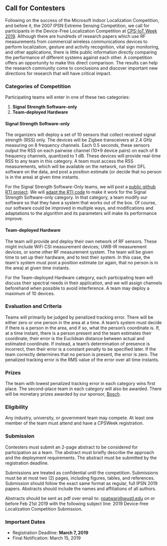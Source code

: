 ## Call for Contesters

Following on the success of the Microsoft Indoor Localization Competition, and before it, the 2007 IPSN Extreme Sensing Competition, we call for participants in the Device-Free Localization Competition at [CPS-IoT Week 2019](http://cpslab.cs.mcgill.ca/cpsiotweek2019/).  Although there are hundreds of research papers which use RF measurements from commercial wireless communications devices to perform localization, gesture and activity recognition, vital sign monitoring, and other applications, there is little public information directly comparing the performance of different systems against each other. A competition offers an opportunity to make this direct comparison.  The results can help the research community come to conclusions and discover important new directions for research that will have critical impact.

### Categories of Competition

Participating teams will enter in one of these two categories:
1. **Signal Strength Software-only**
2. **Team-deployed Hardware**

#### Signal Strength Software-only

The organizers will deploy a set of 10 sensors that collect received signal strength (RSS) only.  The devices will be Zigbee transceivers at 2.4 GHz measuring on 8 frequency channels.  Each 0.5 seconds, these sensors output the RSS on each pairwise channel (10*9 device pairs) on each of 8 frequency channels, quantized to 1 dB.  These devices will provide real-time RSS to any team in this category.  A team must access the RSS measurements, which will be available on the network, run their DFL software on the data, and post a position estimate (or decide that no person is in the area) at given time instants.

For the Signal Strength Software-Only teams, we will post a [public github RTI project](https://github.com/npatwari/dflcompetition).  We will [adapt the RTI code](https://github.com/npatwari/rti) to make it work for the Signal Strength Software-only category.  In that category, a team modify our software so that they have a system that works out of the box.  Of course, our software could be improved in multiple ways, and modifications and adaptations to the algorithm and its parameters will make its performance improve.

#### Team-deployed Hardware

The team will provide and deploy their own network of RF sensors.  These might include WiFi CSI measurement devices; UWB-IR measurement devices, or some other RF measurement system.  The team will be given time to set up their hardware, and to test their system.  In this case, the team's system must post a position estimate (or again, that no person is in the area) at given time instants.

For the Team-deployed Hardware category, each participating team will discuss their spectral needs in their application, and we will assign channels beforehand when possible to avoid interference.  A team may deploy a maximum of 10 devices.

### Evaluation and Criteria

Teams will primarily be judged by penalized tracking error.  There will be either zero or one person in the area at a time. A team’s system must decide if there is a person in the area, and if so, what the person’s coordinate is.  If, at a time instant, there is a person present and the team estimates their coordinate, their error is the Euclidean distance between actual and estimated coordinate.  If instead, a team’s determination of presence is incorrect, then their error is a constant penalty to be specified later.  If the team correctly determines that no person is present, the error is zero.  The penalized tracking error is the RMS value of the error over all time instants.

### Prizes

The team with lowest penalized tracking error in each category wins first place.  The second-place team in each category will also be awarded.  There will be monetary prizes awarded by our sponsor, [Bosch](https://www.bosch.com/).

### Eligibility

Any industry, university, or government team may compete.  At least one member of the team must attend and have a CPSWeek registration.

### Submission

Contesters must submit an 2-page abstract to be considered for participation as a team.  The abstract must briefly describe the approach and the deployment requirements.  The abstract must be submitted by the registration deadline.  

Submissions are treated as confidential until the competition. Submissions must be at most two (2) pages, including figures, tables, and references. Submission should follow the exact same format as regular, full IPSN 2019 papers. Abstracts should include the names and affiliations of all authors. 

Abstracts should be sent as pdf over email to: npatwari@wustl.edu on or before Feb 21st 2019 with the following subject line: 2019 Device-free Localization Competition Submission.

### Important Dates
* Registration Deadline: **March 7, 2019**
* Final Notification: March 15, 2019


